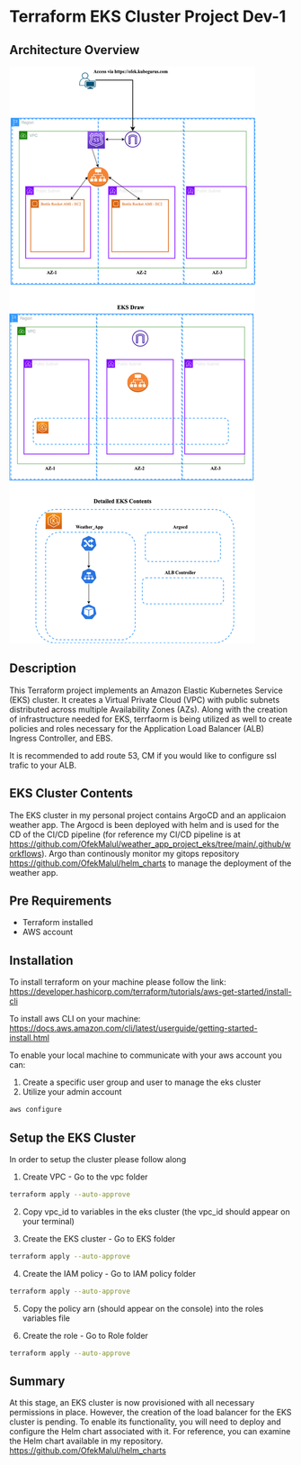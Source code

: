 # Terraform EKS Cluster Project Dev-1

## Architecture Overview
![alt text](architect.png)

## Description
This Terraform project implements an Amazon Elastic Kubernetes Service (EKS) cluster. It creates a Virtual Private Cloud (VPC) with public subnets distributed across multiple Availability Zones (AZs). Along with the creation of infrastructure needed for EKS, terrfaorm is being utilized as well to create policies and roles necessary for the Application Load Balancer (ALB) Ingress Controller, and EBS. 

It is recommended to add route 53, CM if you would like to configure ssl trafic to your ALB.

## EKS Cluster Contents
The EKS cluster in my personal project contains ArgoCD and an applicaion weather app. The Argocd is been deployed with helm and is used for the CD of the CI/CD pipeline (for reference my CI/CD pipeline is at https://github.com/OfekMalul/weather_app_project_eks/tree/main/.github/workflows). Argo than continously monitor my gitops repository https://github.com/OfekMalul/helm_charts to manage the deployment of the weather app.

## Pre Requirements
* Terraform installed
* AWS account
## Installation

To install terraform on your machine please follow the link:
https://developer.hashicorp.com/terraform/tutorials/aws-get-started/install-cli

To install aws CLI on your machine:
https://docs.aws.amazon.com/cli/latest/userguide/getting-started-install.html

To enable your local machine to communicate with your aws account you can:
1. Create a specific user group and user to manage the eks cluster
2. Utilize your admin account

```bash
aws configure
```

## Setup the EKS Cluster
In order to setup the cluster please follow along
1. Create VPC - Go to the vpc folder
```bash
terraform apply --auto-approve
```

2. Copy vpc_id to variables in the eks cluster (the vpc_id should appear on your terminal)

3. Create the EKS cluster - Go to EKS folder
```bash
terraform apply --auto-approve
```

4. Create the IAM policy - Go to IAM policy folder
```bash
terraform apply --auto-approve
```

5. Copy the policy arn (should appear on the console) into the roles variables file

6. Create the role - Go to Role folder
```bash
terraform apply --auto-approve
```

## Summary
At this stage, an EKS cluster is now provisioned with all necessary permissions in place. However, the creation of the load balancer for the EKS cluster is pending. To enable its functionality, you will need to deploy and configure the Helm chart associated with it. For reference, you can examine the Helm chart available in my repository.
https://github.com/OfekMalul/helm_charts